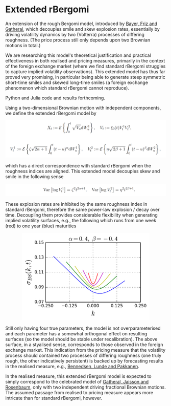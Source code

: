 # Extended rBergomi

An extension of the rough Bergomi model, introduced by [Bayer, Friz and Gatheral](http://www.tandfonline.com/doi/full/10.1080/14697688.2015.1099717), which decouples smile and skew explosion rates, essentially by driving volatility dynamics by two (Volterra) processes of differing roughness. (The price process still only depends upon two Brownian motions in total.)

We are researching this model's theoretical justification and practical effectiveness in both realised and pricing measures, primarily in the context of the foreign exchange market (where we find standard rBergomi struggles to capture implied volatility observations). This extended model has thus far proved very promising, in particular being able to generate steep symmetric short-time smiles and skewed long-time smiles (a foreign exchange phenomenon which standard rBergomi cannot reproduce).

Python and Julia code and results forthcoming.

Using a two-dimensional Brownian motion with independent components, we define the extended rBergomi model by

<p align="center">
  <img src="model.png" width="650">
</p>

which has a direct correspondence with standard rBergomi when the roughness indices are aligned. This extended model decouples skew and smile in the following sense

<p align="center">
  <img src="explosion.png" width="650">
</p>

These explosion rates are inhibited by the same roughness index in standard rBergomi, therefore the same power-law explosion / decay over time. Decoupling them provides considerable flexibility when generating implied volatility surfaces, e.g., the following which runs from one week (red) to one year (blue) maturities

<p align="center">
  <img src="surface.png" width="400">
</p>

Still only having four true parameters, the model is not overparameterised and each parameter has a somewhat orthogonal effect on resulting surfaces (so the model should be stable under recalibration). The above surface, in a styalised sense, corresponds to those observed in the foreign exchange market. This indication from the pricing measure that the volatility process should contained two processes of differing roughness (one truly rough, the other indicatively persistent) is backed up by forecasting results in the realised measure, e.g., [Bennedsen, Lunde and Pakkanen](https://arxiv.org/abs/1610.00332).

In the realised measure, this extended rBergomi model is expected to simply correspond to the celebrated model of [Gatheral, Jaisson and Rosenbaum](https://arxiv.org/abs/1410.3394), only with two independent driving fractional Brownian motions. The assumed passage from realised to pricing measure appears more intricate than for standard rBergomi, however.
